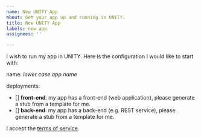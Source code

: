 ```yaml
---
name: New UNITY App
about: Get your app up and running in UNITY.
title: New UNITY App
labels: new app
assignees: ''

---
```


I wish to run my app in UNITY. Here is the configuration I would like to start with:

name: *lower case app name*

deployments:

 * [] **front-end**: my app has a front-end (web application), please generate a stub from a template for me.
 * [] **back-end**: my app has a back-end (e.g. REST service), please generate a stub from a template for me.

I accept the [terms of service]().
